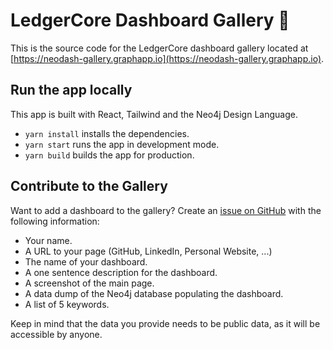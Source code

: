 # LedgerCore Dashboard Gallery 🎨

This is the source code for the LedgerCore dashboard gallery located at [https://neodash-gallery.graphapp.io](https://neodash-gallery.graphapp.io).

## Run the app locally

This app is built with React, Tailwind and the Neo4j Design Language.

- `yarn install` installs the dependencies.
- `yarn start` runs the app in development mode.
- `yarn build` builds the app for production.

## Contribute to the Gallery

Want to add a dashboard to the gallery?
Create an [issue on GitHub](https://github.com/neo4j-labs/neodash/issues) with the following information:

- Your name.
- A URL to your page (GitHub, LinkedIn, Personal Website, ...)
- The name of your dashboard.
- A one sentence description for the dashboard.
- A screenshot of the main page.
- A data dump of the Neo4j database populating the dashboard.
- A list of 5 keywords.

Keep in mind that the data you provide needs to be public data, as it will be accessible by anyone.
